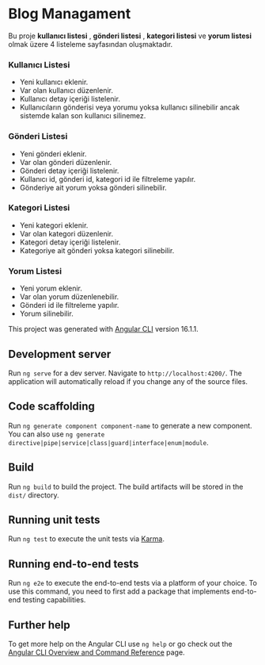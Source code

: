 # Blog Managament
Bu proje __kullanıcı listesi__ , __gönderi listesi__ , __kategori listesi__ ve __yorum listesi__ olmak üzere 4 listeleme sayfasından oluşmaktadır.

### Kullanıcı Listesi

- Yeni kullanıcı eklenir.
- Var olan kullanıcı düzenlenir.
- Kullanıcı detay içeriği listelenir.
- Kullanıcıların gönderisi veya yorumu yoksa kullanıcı silinebilir ancak sistemde kalan son kullanıcı silinemez.

### Gönderi Listesi

- Yeni gönderi eklenir.
- Var olan gönderi düzenlenir.
- Gönderi detay içeriği listelenir.
- Kullanıcı id, gönderi id, kategori id ile filtreleme yapılır.
- Gönderiye ait yorum yoksa gönderi silinebilir.

### Kategori Listesi

- Yeni kategori eklenir.
- Var olan kategori düzenlenir.
- Kategori detay içeriği listelenir.
- Kategoriye ait gönderi yoksa kategori silinebilir.

### Yorum Listesi

- Yeni yorum eklenir.
- Var olan yorum düzenlenebilir.
- Gönderi id ile filtreleme yapılır.
- Yorum silinebilir.

This project was generated with [Angular CLI](https://github.com/angular/angular-cli) version 16.1.1.

## Development server

Run `ng serve` for a dev server. Navigate to `http://localhost:4200/`. The application will automatically reload if you change any of the source files.

## Code scaffolding

Run `ng generate component component-name` to generate a new component. You can also use `ng generate directive|pipe|service|class|guard|interface|enum|module`.

## Build

Run `ng build` to build the project. The build artifacts will be stored in the `dist/` directory.

## Running unit tests

Run `ng test` to execute the unit tests via [Karma](https://karma-runner.github.io).

## Running end-to-end tests

Run `ng e2e` to execute the end-to-end tests via a platform of your choice. To use this command, you need to first add a package that implements end-to-end testing capabilities.

## Further help

To get more help on the Angular CLI use `ng help` or go check out the [Angular CLI Overview and Command Reference](https://angular.io/cli) page.
